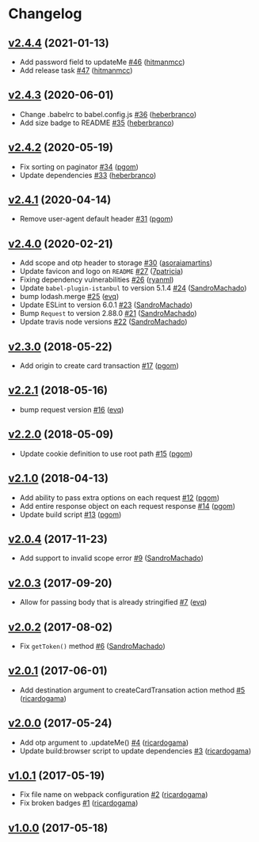 # Changelog

## [v2.4.4](https://github.com/uphold/uphold-sdk-javascript/releases/tag/v2.4.4) (2021-01-13)
- Add password field to updateMe [\#46](https://github.com/uphold/uphold-sdk-javascript/pull/46) ([hitmanmcc](https://github.com/hitmanmcc))
- Add release task [\#47](https://github.com/uphold/uphold-sdk-javascript/pull/47) ([hitmanmcc](https://github.com/hitmanmcc))

## [v2.4.3](https://github.com/uphold/uphold-sdk-javascript/releases/tag/v2.4.3) (2020-06-01)
- Change .babelrc to babel.config.js [\#36](https://github.com/uphold/uphold-sdk-javascript/pull/36) ([heberbranco](https://github.com/heberbranco))
- Add size badge to README [\#35](https://github.com/uphold/uphold-sdk-javascript/pull/35) ([heberbranco](https://github.com/heberbranco))

## [v2.4.2](https://github.com/uphold/uphold-sdk-javascript/releases/tag/v2.4.2) (2020-05-19)
- Fix sorting on paginator [\#34](https://github.com/uphold/uphold-sdk-javascript/pull/34) ([pgom](https://github.com/pgom))
- Update dependencies [\#33](https://github.com/uphold/uphold-sdk-javascript/pull/33) ([heberbranco](https://github.com/heberbranco))

## [v2.4.1](https://github.com/uphold/uphold-sdk-javascript/releases/tag/v2.4.1) (2020-04-14)
- Remove user-agent default header [\#31](https://github.com/uphold/uphold-sdk-javascript/pull/31) ([pgom](https://github.com/pgom))

## [v2.4.0](https://github.com/uphold/uphold-sdk-javascript/releases/tag/v2.4.0) (2020-02-21)
- Add scope and otp header to storage [\#30](https://github.com/uphold/uphold-sdk-javascript/pull/30) ([asoraiamartins](https://github.com/asoraiamartins))
- Update favicon and logo on `README` [\#27](https://github.com/uphold/uphold-sdk-javascript/pull/27) ([7patricia](https://github.com/7patricia))
- Fixing dependency vulnerabilities [\#26](https://github.com/uphold/uphold-sdk-javascript/pull/26) ([ryanml](https://github.com/ryanml))
- Update `babel-plugin-istanbul` to version 5.1.4 [\#24](https://github.com/uphold/uphold-sdk-javascript/pull/24) ([SandroMachado](https://github.com/SandroMachado))
- bump lodash.merge [\#25](https://github.com/uphold/uphold-sdk-javascript/pull/25) ([evq](https://github.com/evq))
- Update ESLint to version 6.0.1 [\#23](https://github.com/uphold/uphold-sdk-javascript/pull/23) ([SandroMachado](https://github.com/SandroMachado))
- Bump `Request` to version 2.88.0 [\#21](https://github.com/uphold/uphold-sdk-javascript/pull/21) ([SandroMachado](https://github.com/SandroMachado))
- Update travis node versions [\#22](https://github.com/uphold/uphold-sdk-javascript/pull/22) ([SandroMachado](https://github.com/SandroMachado))

## [v2.3.0](https://github.com/uphold/uphold-sdk-javascript/releases/tag/v2.3.0) (2018-05-22)
- Add origin to create card transaction [\#17](https://github.com/uphold/uphold-sdk-javascript/pull/17) ([pgom](https://github.com/pgom))

## [v2.2.1](https://github.com/uphold/uphold-sdk-javascript/releases/tag/v2.2.1) (2018-05-16)
- bump request version [\#16](https://github.com/uphold/uphold-sdk-javascript/pull/16) ([evq](https://github.com/evq))

## [v2.2.0](https://github.com/uphold/uphold-sdk-javascript/releases/tag/v2.2.0) (2018-05-09)
- Update cookie definition to use root path [\#15](https://github.com/uphold/uphold-sdk-javascript/pull/15) ([pgom](https://github.com/pgom))

## [v2.1.0](https://github.com/uphold/uphold-sdk-javascript/releases/tag/v2.1.0) (2018-04-13)
- Add ability to pass extra options on each request [\#12](https://github.com/uphold/uphold-sdk-javascript/pull/12) ([pgom](https://github.com/pgom))
- Add entire response object on each request response [\#14](https://github.com/uphold/uphold-sdk-javascript/pull/14) ([pgom](https://github.com/pgom))
- Update build script [\#13](https://github.com/uphold/uphold-sdk-javascript/pull/13) ([pgom](https://github.com/pgom))

## [v2.0.4](https://github.com/uphold/uphold-sdk-javascript/releases/tag/v2.0.4) (2017-11-23)
- Add support to invalid scope error [\#9](https://github.com/uphold/uphold-sdk-javascript/pull/9) ([SandroMachado](https://github.com/SandroMachado))

## [v2.0.3](https://github.com/uphold/uphold-sdk-javascript/releases/tag/v2.0.3) (2017-09-20)
- Allow for passing body that is already stringified [\#7](https://github.com/uphold/uphold-sdk-javascript/pull/7) ([evq](https://github.com/evq))

## [v2.0.2](https://github.com/uphold/uphold-sdk-javascript/releases/tag/v2.0.2) (2017-08-02)
- Fix `getToken()` method [\#6](https://github.com/uphold/uphold-sdk-javascript/pull/6) ([SandroMachado](https://github.com/SandroMachado))

## [v2.0.1](https://github.com/uphold/uphold-sdk-javascript/releases/tag/v2.0.1) (2017-06-01)
- Add destination argument to createCardTransation action method [\#5](https://github.com/uphold/uphold-sdk-javascript/pull/5) ([ricardogama](https://github.com/ricardogama))

## [v2.0.0](https://github.com/uphold/uphold-sdk-javascript/releases/tag/v2.0.0) (2017-05-24)
- Add otp argument to .updateMe() [\#4](https://github.com/uphold/uphold-sdk-javascript/pull/4) ([ricardogama](https://github.com/ricardogama))
- Update build:browser script to update dependencies [\#3](https://github.com/uphold/uphold-sdk-javascript/pull/3) ([ricardogama](https://github.com/ricardogama))

## [v1.0.1](https://github.com/uphold/uphold-sdk-javascript/releases/tag/v1.0.1) (2017-05-19)
- Fix file name on webpack configuration [\#2](https://github.com/uphold/uphold-sdk-javascript/pull/2) ([ricardogama](https://github.com/ricardogama))
- Fix broken badges [\#1](https://github.com/uphold/uphold-sdk-javascript/pull/1) ([ricardogama](https://github.com/ricardogama))

## [v1.0.0](https://github.com/uphold/uphold-sdk-javascript/releases/tag/v1.0.0) (2017-05-18)
